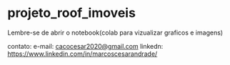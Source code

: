 # projeto_roof_imoveis

Lembre-se de abrir o notebook(colab para vizualizar graficos e imagens)

contato:
e-mail: cacocesar2020@gmail.com
linkedn: https://www.linkedin.com/in/marcoscesarandrade/

